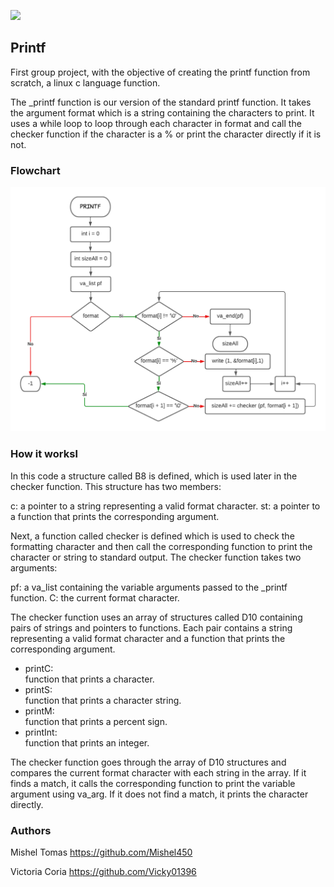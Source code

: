 ![](https://encrypted-tbn0.gstatic.com/images?q=tbn:ANd9GcT_PnZm-qWM7dRUkn2qiveseccQzG6-SO8y0s8B7Ac1vQ&s)
## Printf

First group project, with the objective of creating the printf function from scratch, a linux c language function.

 The _printf function is our version of the standard printf function. It takes the argument format which is a string containing the characters to print. It uses a while loop to loop through each character in format and call the checker function if the character is a % or print the character directly if it is not.

### Flowchart
![](https://github.com/Mishel450/holbertonschool-printf/blob/master/Diagrama%20de%20PRINTF.png)

### How it worksl

In this code a structure called B8 is defined, which is used later in the checker function.
This structure has two members:

c: a pointer to a string representing a valid format character.
st: a pointer to a function that prints the corresponding argument.

Next, a function called checker is defined which is used to check the formatting character and then call the corresponding function to print the character or string to standard output. The checker function takes two arguments:

pf: a va_list containing the variable arguments passed to the _printf function.
C: the current format character.

The checker function uses an array of structures called D10 containing pairs of strings and pointers to functions. Each pair contains a string representing a valid format character and a function that prints the corresponding argument.

* printC:  
   function that prints a character.
* printS:  
   function that prints a character string.
* printM:  
   function that prints a percent sign.
* printInt:  
   function that prints an integer.

The checker function goes through the array of D10 structures and compares the current format character with each string in the array. If it finds a match, it calls the corresponding function to print the variable argument using va_arg. If it does not find a match, it prints the character directly.

### Authors
Mishel Tomas <https://github.com/Mishel450>

Victoria Coria <https://github.com/Vicky01396>
